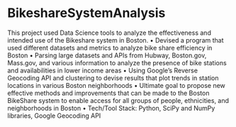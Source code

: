 # BikeshareSystemAnalysis
This project used Data Science tools to analyze the effectiveness and intended use of the Bikeshare system in Boston.
• Devised a program that used different datasets and metrics to analyze bike share efficiency in Boston
• Parsing large datasets and APIs from Hubway, Boston.gov, Mass.gov, and various information to analyze the presence of
bike stations and availabilities in lower income areas
• Using Google’s Reverse Geocoding API and clustering to devise results that plot trends in station locations in various Boston
neighborhoods
• Ultimate goal to propose new effective methods and improvements that can be made to the Boston BikeShare system to
enable access for all groups of people, ethnicities, and neighborhoods in Boston
• Tech/Tool Stack: Python, SciPy and NumPy libraries, Google Geocoding API
